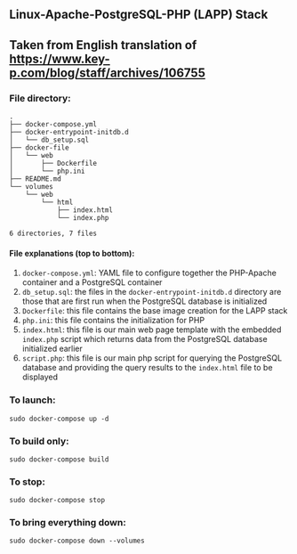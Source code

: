 ## Linux-Apache-PostgreSQL-PHP (LAPP) Stack
## Taken from English translation of https://www.key-p.com/blog/staff/archives/106755

### File directory:
```
.
├── docker-compose.yml
├── docker-entrypoint-initdb.d
│   └── db_setup.sql
├── docker-file
│   └── web
│       ├── Dockerfile
│       └── php.ini
├── README.md
└── volumes
    └── web
        └── html
            ├── index.html
            └── index.php

6 directories, 7 files
```
#### File explanations (top to bottom):
  1. `docker-compose.yml`: YAML file to configure together the PHP-Apache container and a PostgreSQL container
  2. `db_setup.sql`: the files in the `docker-entrypoint-initdb.d` directory are those that are first run when the PostgreSQL database is initialized
  3. `Dockerfile`: this file contains the base image creation for the LAPP stack
  4. `php.ini`: this file contains the initialization for PHP
  5. `index.html`: this file is our main web page template with the embedded `index.php` script which returns data from the PostgreSQL database initialized earlier
  6. `script.php`: this file is our main php script for querying the PostgreSQL database and providing the query results to the `index.html` file to be displayed

### To launch:
`sudo docker-compose up -d`

### To build only:
`sudo docker-compose build`

### To stop:
`sudo docker-compose stop`

### To bring everything down:
`sudo docker-compose down --volumes`
